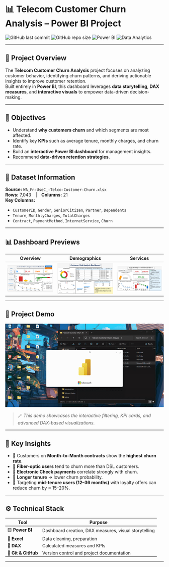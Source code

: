 # 📊 Telecom Customer Churn Analysis – Power BI Project  

![GitHub last commit](https://img.shields.io/github/last-commit/Jatin-Chaurawar/Telecom-Customer-Churn-Analysis?color=blue&style=flat-square)
![GitHub repo size](https://img.shields.io/github/repo-size/Jatin-Chaurawar/Telecom-Customer-Churn-Analysis?color=yellow&style=flat-square)
![Power BI](https://img.shields.io/badge/Power%20BI-Dashboard-F2C811?style=flat-square&logo=powerbi&logoColor=black)
![Data Analytics](https://img.shields.io/badge/Domain-Data%20Analytics-green?style=flat-square)

---

## 🚀 **Project Overview**

The **Telecom Customer Churn Analysis** project focuses on analyzing customer behavior, identifying churn patterns, and deriving actionable insights to improve customer retention.  
Built entirely in **Power BI**, this dashboard leverages **data storytelling**, **DAX measures**, and **interactive visuals** to empower data-driven decision-making.

---

## 🎯 **Objectives**

- Understand **why customers churn** and which segments are most affected.  
- Identify key **KPIs** such as average tenure, monthly charges, and churn rate.  
- Build an **interactive Power BI dashboard** for management insights.  
- Recommend **data-driven retention strategies**.

---

## 🧩 **Dataset Information**

**Source:** `WA_Fn-UseC_-Telco-Customer-Churn.xlsx`  
**Rows:** 7,043 | **Columns:** 21  
**Key Columns:**
- `CustomerID`, `Gender`, `SeniorCitizen`, `Partner`, `Dependents`  
- `Tenure`, `MonthlyCharges`, `TotalCharges`  
- `Contract`, `PaymentMethod`, `InternetService`, `Churn`

---

## 📊 **Dashboard Previews**

| Overview | Demographics | Services |
|-----------|---------------|-----------|
| ![Overview Dashboard](assets/dashboard1.png) | ![Demographics Dashboard](assets/dashboard2.png) | ![Services Dashboard](assets/dashboard3.png) |

---

## 🎥 **Project Demo**

![Demo GIF](assets/demo.gif)

> 🪄 *This demo showcases the interactive filtering, KPI cards, and advanced DAX-based visualizations.*

---

## 🧮 **Key Insights**

- 🔹 Customers on **Month-to-Month contracts** show the **highest churn rate**.  
- 🔹 **Fiber-optic users** tend to churn more than DSL customers.  
- 🔹 **Electronic Check payments** correlate strongly with churn.  
- 🔹 **Longer tenure** → lower churn probability.  
- 🔹 Targeting **mid-tenure users (12–36 months)** with loyalty offers can reduce churn by ≈ 15–20%.

---

## ⚙️ **Technical Stack**

| Tool | Purpose |
|------|----------|
| 🟨 **Power BI** | Dashboard creation, DAX measures, visual storytelling |
| 🧮 **Excel** | Data cleaning, preparation |
| 🧰 **DAX** | Calculated measures and KPIs |
| 🧾 **Git & GitHub** | Version control and project documentation |

---

